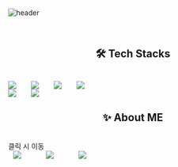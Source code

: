 <br>

![header](https://capsule-render.vercel.app/api?type=waving&color=auto&height=300&section=header&text=SoonHeumJin&fontSize=40)

<br>

<h2 align=center>🛠️ Tech Stacks</h2>

<br>

<div align=center style="display: flex; gap: 30px; align-items: center;">
  <img src="https://img.shields.io/badge/html5-E34F26?&style=for-the-badge&logo=html5&logoColor=white" />
  <img src="https://img.shields.io/badge/css3-1572B6?&style=for-the-badge&logo=css3&logoColor=white" />
  <img src="https://img.shields.io/badge/javascript-F7DF1E?&style=for-the-badge&logo=javascript&logoColor=white" />
  <img src="https://img.shields.io/badge/jquery-0769AD?&style=for-the-badge&logo=jquery&logoColor=white" />
</div>
<div align=center style="display: flex; gap: 30px; align-items: center;">
  <img src="https://img.shields.io/badge/nodejs-5FA04E?&style=for-the-badge&logo=nodedotjs&logoColor=white" />
  <img src="https://img.shields.io/badge/mysql-4479A1?&style=for-the-badge&logo=mysql&logoColor=white" />
  
</div>

<h2 align=center>✨ About ME</h2>

<br>

<div>클릭 시 이동</div>

<div align=center style="display: flex; gap: 30px; align-items: center;">
<a href="https://instagram.com/heum._.chit__">
    <img 
        src="http://img.shields.io/badge/-Instagram-FF0069?style=for-the-badge&logo=Instagram&link=https://instagram.com/heum._.chit__/"
        style="height : auto; margin-left : 10px; margin-right : 10px;"/>
</a>
   <a href="https://github.com/heum23">
    <img 
        src="http://img.shields.io/badge/-github-181717?style=for-the-badge&logo=github&link=https://github.com/heum23/"
        style="height : auto; margin-left : 10px; margin-right : 10px;"/>
</a>
  <a href="https://www.notion.so/18faabc21f338017ae30ded220b685a4">
    <img 
        src="http://img.shields.io/badge/-notion-000000?style=for-the-badge&logo=notion&link=https://www.notion.so/18faabc21f338017ae30ded220b685a4"
        style="height : auto; margin-left : 10px; margin-right : 10px;"/>
</a>
 

</div>


<!--
**heum23/heum23** is a ✨ _special_ ✨ repository because its `README.md` (this file) appears on your GitHub profile.

Here are some ideas to get you started:

- 🔭 I’m currently working on ...
- 🌱 I’m currently learning ...
- 👯 I’m looking to collaborate on ...
- 🤔 I’m looking for help with ...
- 💬 Ask me about ...
- 📫 How to reach me: ...
- 😄 Pronouns: ...
- ⚡ Fun fact: ...
-->
